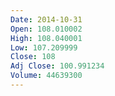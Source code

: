 ```yaml
---
Date: 2014-10-31
Open: 108.010002
High: 108.040001
Low: 107.209999
Close: 108
Adj Close: 100.991234
Volume: 44639300
---
```

